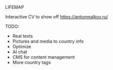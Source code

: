 LIFEMAP

Interactive CV to show off
https://antonmalkov.ru/

TODO:
- Real texts
- Pictures and media to country info
- Optimize
- AI chat
- CMS for content management
- More country tags